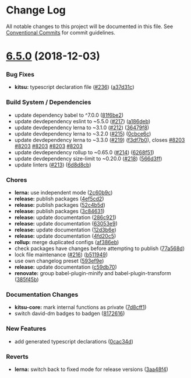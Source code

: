 # Change Log

All notable changes to this project will be documented in this file.
See [Conventional Commits](https://conventionalcommits.org) for commit guidelines.

# [6.5.0](https://github.com/wopian/kitsu/compare/v6.2.3...v6.5.0) (2018-12-03)


### Bug Fixes

* **kitsu:** typescript declaration file ([#236](https://github.com/wopian/kitsu/issues/236)) ([a37d31c](https://github.com/wopian/kitsu/commit/a37d31c))


### Build System / Dependencies

* update dependency babel to ^7.0.0 ([81f6be2](https://github.com/wopian/kitsu/commit/81f6be2))
* update devdependency eslint to ~5.5.0 ([#217](https://github.com/wopian/kitsu/issues/217)) ([a186deb](https://github.com/wopian/kitsu/commit/a186deb))
* update devdependency lerna to ~3.1.0 ([#212](https://github.com/wopian/kitsu/issues/212)) ([36479f8](https://github.com/wopian/kitsu/commit/36479f8))
* update devdependency lerna to ~3.2.0 ([#215](https://github.com/wopian/kitsu/issues/215)) ([0cbce6c](https://github.com/wopian/kitsu/commit/0cbce6c))
* update devdependency lerna to ~3.3.0 ([#219](https://github.com/wopian/kitsu/issues/219)) ([f3df7b0](https://github.com/wopian/kitsu/commit/f3df7b0)), closes [#8203](https://github.com/wopian/kitsu/issues/8203) [#8203](https://github.com/wopian/kitsu/issues/8203) [#8203](https://github.com/wopian/kitsu/issues/8203) [#8203](https://github.com/wopian/kitsu/issues/8203) [#8203](https://github.com/wopian/kitsu/issues/8203)
* update devdependency rollup to ~0.65.0 ([#214](https://github.com/wopian/kitsu/issues/214)) ([6268f51](https://github.com/wopian/kitsu/commit/6268f51))
* update devdependency size-limit to ~0.20.0 ([#218](https://github.com/wopian/kitsu/issues/218)) ([566d3ff](https://github.com/wopian/kitsu/commit/566d3ff))
* update linters ([#213](https://github.com/wopian/kitsu/issues/213)) ([6d8d8cb](https://github.com/wopian/kitsu/commit/6d8d8cb))


### Chores

* **lerna:** use independent mode ([2c60b9c](https://github.com/wopian/kitsu/commit/2c60b9c))
* **release:** publish packages ([4ef5cd2](https://github.com/wopian/kitsu/commit/4ef5cd2))
* **release:** publish packages ([52c4b5d](https://github.com/wopian/kitsu/commit/52c4b5d))
* **release:** publish packages ([3c84631](https://github.com/wopian/kitsu/commit/3c84631))
* **release:** update documentation ([286c921](https://github.com/wopian/kitsu/commit/286c921))
* **release:** update documentation ([63053e9](https://github.com/wopian/kitsu/commit/63053e9))
* **release:** update documentation ([12d3b6e](https://github.com/wopian/kitsu/commit/12d3b6e))
* **release:** update documentation ([4fd20c5](https://github.com/wopian/kitsu/commit/4fd20c5))
* **rollup:** merge duplicated configs ([af386eb](https://github.com/wopian/kitsu/commit/af386eb))
* check packages have changes before attempting to publish ([77a568d](https://github.com/wopian/kitsu/commit/77a568d))
* lock file maintenance ([#216](https://github.com/wopian/kitsu/issues/216)) ([b511949](https://github.com/wopian/kitsu/commit/b511949))
* use own changelog preset ([593ef9e](https://github.com/wopian/kitsu/commit/593ef9e))
* **release:** update documentation ([c59db70](https://github.com/wopian/kitsu/commit/c59db70))
* **renovate:** group babel-plugin-minify and babel-plugin-transform ([385f45b](https://github.com/wopian/kitsu/commit/385f45b))


### Documentation Changes

* **kitsu-core:** mark internal functions as private ([7d8cff1](https://github.com/wopian/kitsu/commit/7d8cff1))
* switch david-dm badges to badgen ([8172616](https://github.com/wopian/kitsu/commit/8172616))


### New Features

* add generated typescript declarations ([0cac34d](https://github.com/wopian/kitsu/commit/0cac34d))


### Reverts

* **lerna:** switch back to fixed mode for release versions ([3aa48f4](https://github.com/wopian/kitsu/commit/3aa48f4))
